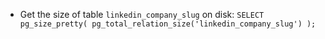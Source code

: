 - Get the size of table `linkedin_company_slug` on disk: `SELECT pg_size_pretty( pg_total_relation_size('linkedin_company_slug') );`
